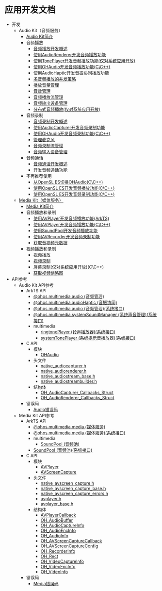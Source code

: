 # 应用开发文档

- 开发
  - Audio Kit（音频服务）
    - [Audio Kit简介](onlyfortest\media\audio\audio-kit-intro.md)
    - 音频播放
      - [音频播放开发概述](onlyfortest\media\audio\audio-playback-overview.md)
      - [使用AudioRenderer开发音频播放功能](onlyfortest\media\audio\using-audiorenderer-for-playback.md)
      <!--Del-->
      - [使用TonePlayer开发音频播放功能(仅对系统应用开放)](onlyfortest\media\audio\using-toneplayer-for-playback.md)
      <!--DelEnd-->
      - [使用OHAudio开发音频播放功能(C\C++)](onlyfortest\media\audio\using-ohaudio-for-playback.md)
      - [使用AudioHaptic开发音振协同播放功能](onlyfortest\media\audio\using-audiohaptic-for-playback.md)
      - [多音频播放的并发策略](onlyfortest\media\audio\audio-playback-concurrency.md)
      - [播放音量管理](onlyfortest\media\audio\volume-management.md)
      - [音效管理](onlyfortest\media\audio\audio-effect-management.md)
      - [音频播放流管理](onlyfortest\media\audio\audio-playback-stream-management.md)
      - [音频输出设备管理](onlyfortest\media\audio\audio-output-device-management.md)
      <!--Del-->
      - [分布式音频播放(仅对系统应用开放)](onlyfortest\media\audio\distributed-audio-playback.md)
      <!--DelEnd-->
    - 音频录制
      - [音频录制开发概述](onlyfortest\media\audio\audio-recording-overview.md)
      - [使用AudioCapturer开发音频录制功能](onlyfortest\media\audio\using-audiocapturer-for-recording.md)
      - [使用OHAudio开发音频录制功能(C\C++)](onlyfortest\media\audio\using-ohaudio-for-recording.md)
      - [管理麦克风](onlyfortest\media\audio\mic-management.md)
      - [音频录制流管理](onlyfortest\media\audio\audio-recording-stream-management.md)
      - [音频输入设备管理](onlyfortest\media\audio\audio-input-device-management.md)
    - 音频通话
      - [音频通话开发概述](onlyfortest\media\audio\audio-call-overview.md)
      - [开发音频通话功能](onlyfortest\media\audio\audio-call-development.md)
    - 不再推荐使用
      - [从OpenSL ES切换OHAudio(C\C++)](onlyfortest\media\audio\replace-opensles-by-ohaudio.md)
      - [使用OpenSL ES开发音频播放功能(C\C++)](onlyfortest\media\audio\using-opensl-es-for-playback.md)
      - [使用OpenSL ES开发音频录制功能(C\C++)](onlyfortest\media\audio\using-opensl-es-for-recording.md)
  - [Media Kit（媒体服务）](onlyfortest\media\media\Readme-CN.md)
    - [Media Kit简介](onlyfortest\media\media\media-kit-intro.md)
    - 音频播放和录制
      - [使用AVPlayer开发音频播放功能(ArkTS)](onlyfortest\media\media\using-avplayer-for-playback.md)
      - [使用AVPlayer开发音频播放功能(C\C++)](onlyfortest\media\media\using-ndk-avplayer-for-playerback.md)
      - [使用SoundPool开发音频播放功能](onlyfortest\media\media\using-soundpool-for-playback.md)
      - [使用AVRecorder开发音频录制功能](onlyfortest\media\media\using-avrecorder-for-recording.md)
      - [获取音视频元数据](onlyfortest\media\media\avmetadataextractor.md)
    - 视频播放和录制
      - [视频播放](onlyfortest\media\media\video-playback.md)
      - [视频录制](onlyfortest\media\media\video-recording.md)
      <!--Del-->
      - [屏幕录制(仅对系统应用开放)(C\C++)](onlyfortest\media\media\avscreen-capture.md)
      <!--DelEnd-->
      - [获取视频缩略图](onlyfortest\media\media\avimagegenerator.md)
- API参考
  - Audio Kit API参考
    - ArkTS API
      - [@ohos.multimedia.audio (音频管理)](onlyfortest\reference\apis-audio-kit\js-apis-audio.md)
      - [@ohos.multimedia.audioHaptic (音振协同)](onlyfortest\reference\apis-audio-kit\js-apis-audioHaptic.md)
      <!--Del-->
      - [@ohos.multimedia.audio (音频管理)(系统接口)](onlyfortest\reference\apis-audio-kit\js-apis-audio-sys.md)
      - [@ohos.multimedia.systemSoundManager (系统声音管理)(系统接口)](onlyfortest\reference\apis-audio-kit\js-apis-systemSoundManager-sys.md)
      - multimedia
        - [ringtonePlayer (铃声播放器)(系统接口)](onlyfortest\reference\apis-audio-kit\js-apis-inner-multimedia-ringtonePlayer-sys.md)
        - [systemTonePlayer (系统提示音播放器)(系统接口)](onlyfortest\reference\apis-audio-kit\js-apis-inner-multimedia-systemTonePlayer-sys.md)
      <!--DelEnd-->
    - C API
      - 模块
        - [OHAudio](onlyfortest\reference\apis-audio-kit\_o_h_audio.md)
      - 头文件
        - [native_audiocapturer.h](onlyfortest\reference\apis-audio-kit\native__audiocapturer_8h.md)
        - [native_audiorenderer.h](onlyfortest\reference\apis-audio-kit\native__audiorenderer_8h.md)
        - [native_audiostream_base.h](onlyfortest\reference\apis-audio-kit\native__audiostream__base_8h.md)
        - [native_audiostreambuilder.h](onlyfortest\reference\apis-audio-kit\native__audiostreambuilder_8h.md)
      - 结构体
        - [OH_AudioCapturer_Callbacks_Struct](onlyfortest\reference\apis-audio-kit\_o_h___audio_capturer___callbacks___struct.md)
        - [OH_AudioRenderer_Callbacks_Struct](onlyfortest\reference\apis-audio-kit\_o_h___audio_renderer___callbacks___struct.md)
    - 错误码
      - [Audio错误码](onlyfortest\reference\apis-audio-kit\errorcode-audio.md)
  - Media Kit API参考
    - ArkTS API
      - [@ohos.multimedia.media (媒体服务)](onlyfortest\reference\apis-media-kit\js-apis-media.md)
      <!--Del-->
      - [@ohos.multimedia.media (媒体服务)(系统接口)](onlyfortest\reference\apis-media-kit\js-apis-media-sys.md)
      <!--DelEnd-->
      - multimedia
        - [SoundPool (音频池)](onlyfortest\reference\apis-media-kit\js-apis-inner-multimedia-soundPool.md)
      <!--Del-->
        - [SoundPool (音频池)(系统接口)](onlyfortest\reference\apis-media-kit\js-apis-inner-multimedia-soundPool-sys.md)
      <!--DelEnd-->
    - C API
      - 模块
        - [AVPlayer](onlyfortest\reference\apis-media-kit\_a_v_player.md)
        - [AVScreenCapture](onlyfortest\reference\apis-media-kit\_a_v_screen_capture.md)
      - 头文件
        - [native_avscreen_capture.h](onlyfortest\reference\apis-media-kit\native__avscreen__capture_8h.md)
        - [native_avscreen_capture_base.h](onlyfortest\reference\apis-media-kit\native__avscreen__capture__base_8h.md)
        - [native_avscreen_capture_errors.h](onlyfortest\reference\apis-media-kit\native__avscreen__capture__errors_8h.md)
        - [avplayer.h](onlyfortest\reference\apis-media-kit\avplayer_8h.md)
        - [avplayer_base.h](onlyfortest\reference\apis-media-kit\avplayer__base_8h.md)
      - 结构体
        - [AVPlayerCallback](onlyfortest\reference\apis-media-kit\_a_v_player_callback.md)
        - [OH_AudioBuffer](onlyfortest\reference\apis-media-kit\_o_h___audio_buffer.md)
        - [OH_AudioCaptureInfo](onlyfortest\reference\apis-media-kit\_o_h___audio_capture_info.md)
        - [OH_AudioEncInfo](onlyfortest\reference\apis-media-kit\_o_h___audio_enc_info.md)
        - [OH_AudioInfo](onlyfortest\reference\apis-media-kit\_o_h___audio_info.md)
        - [OH_AVScreenCaptureCallback](onlyfortest\reference\apis-media-kit\_o_h___a_v_screen_capture_callback.md)
        - [OH_AVScreenCaptureConfig](onlyfortest\reference\apis-media-kit\_o_h___a_v_screen_capture_config.md)
        - [OH_RecorderInfo](onlyfortest\reference\apis-media-kit\_o_h___recorder_info.md)
        - [OH_Rect](onlyfortest\reference\apis-media-kit\_o_h___rect.md)
        - [OH_VideoCaptureInfo](onlyfortest\reference\apis-media-kit\_o_h___video_capture_info.md)
        - [OH_VideoEncInfo](onlyfortest\reference\apis-media-kit\_o_h___video_enc_info.md)
        - [OH_VideoInfo](onlyfortest\reference\apis-media-kit\_o_h___video_info.md)
    - 错误码
      - [Media错误码](onlyfortest\reference\apis-media-kit\errorcode-media.md)
